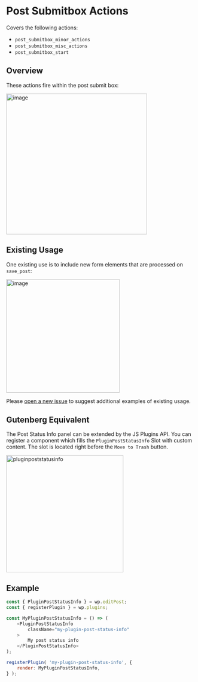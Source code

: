 # Post Submitbox Actions

Covers the following actions:

* `post_submitbox_minor_actions`
* `post_submitbox_misc_actions`
* `post_submitbox_start`

## Overview

These actions fire within the post submit box:

<img width="376" alt="image" src="https://user-images.githubusercontent.com/36432/39274273-495f4b02-4896-11e8-9d89-14ad4a1415f8.png">

## Existing Usage

One existing use is to include new form elements that are processed on `save_post`:

<img width="303" alt="image" src="https://user-images.githubusercontent.com/36432/39274366-95c02a98-4896-11e8-869e-47be62be2091.png">

Please [open a new issue](https://github.com/danielbachhuber/gutenberg-migration-guide/issues) to suggest additional examples of existing usage.

## Gutenberg Equivalent

The Post Status Info panel can be extended by the JS Plugins API. You can register a component which fills the `PluginPostStatusInfo` Slot with custom content. The slot is located right before the `Move to Trash` button.

<img width="313" alt="pluginpoststatusinfo" src="https://user-images.githubusercontent.com/695201/45586177-86534280-b8f2-11e8-8e57-651bf524a55e.png">

## Example
```js
const { PluginPostStatusInfo } = wp.editPost;
const { registerPlugin } = wp.plugins;

const MyPluginPostStatusInfo = () => (
	<PluginPostStatusInfo
		className="my-plugin-post-status-info"
	>
		My post status info
	</PluginPostStatusInfo>
);

registerPlugin( 'my-plugin-post-status-info', {
	render: MyPluginPostStatusInfo,
} );
```